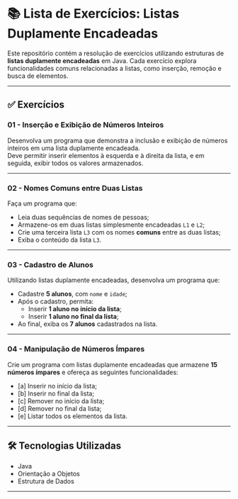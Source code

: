 # 📚 Lista de Exercícios: Listas Duplamente Encadeadas

Este repositório contém a resolução de exercícios utilizando estruturas de **listas duplamente encadeadas** em Java. Cada exercício explora funcionalidades comuns relacionadas a listas, como inserção, remoção e busca de elementos.

---

## ✅ Exercícios

### 01 - Inserção e Exibição de Números Inteiros
Desenvolva um programa que demonstra a inclusão e exibição de números inteiros em uma lista duplamente encadeada.  
Deve permitir inserir elementos à esquerda e à direita da lista, e em seguida, exibir todos os valores armazenados.

---

### 02 - Nomes Comuns entre Duas Listas
Faça um programa que:
- Leia duas sequências de nomes de pessoas;
- Armazene-os em duas listas simplesmente encadeadas `L1` e `L2`;
- Crie uma terceira lista `L3` com os nomes **comuns** entre as duas listas;
- Exiba o conteúdo da lista `L3`.

---

### 03 - Cadastro de Alunos
Utilizando listas duplamente encadeadas, desenvolva um programa que:
- Cadastre **5 alunos**, com `nome` e `idade`;
- Após o cadastro, permita:
  - Inserir **1 aluno no início da lista**;
  - Inserir **1 aluno no final da lista**;
- Ao final, exiba os **7 alunos** cadastrados na lista.

---

### 04 - Manipulação de Números Ímpares
Crie um programa com listas duplamente encadeadas que armazene **15 números ímpares** e ofereça as seguintes funcionalidades:
- [a] Inserir no início da lista;
- [b] Inserir no final da lista;
- [c] Remover no início da lista;
- [d] Remover no final da lista;
- [e] Listar todos os elementos da lista.

---

## 🛠️ Tecnologias Utilizadas
- Java
- Orientação a Objetos
- Estrutura de Dados

---

